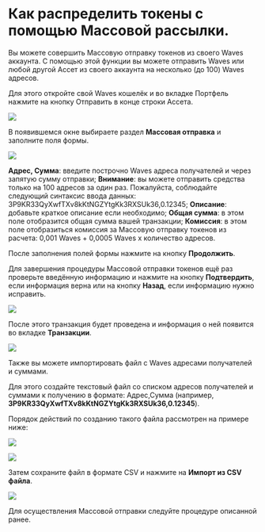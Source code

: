 # Как распределить токены с помощью Массовой рассылки.

Вы можете совершить Массовую отправку токенов из своего Waves аккаунта. С помощью этой функции вы можете отправить Waves или любой другой Ассет из своего аккаунта на несколько (до 100) Waves адресов.

Для этого откройте свой Waves кошелёк и во вкладке Портфель нажмите на кнопку Отправить в конце строки Ассета.

![](/_assets/mass_transfer_01.png)

В появившемся окне выбираете раздел **Массовая отправка** и заполните поля формы.

![](/_assets/mass_transfer_02.png)

**Адрес, Сумма**: введите построчно Waves адреса получателей и через запятую сумму отправки;
**Внимание**: вы можете отправить средства только на 100 адресов за один раз.
Пожалуйста, соблюдайте следующий синтаксис ввода данных:  3P9KR33QyXwfTXv8kKtNGZYtgKk3RXSUk36,0.12345;
**Описание**: добавьте краткое описание если необходимо;
**Общая сумма**: в этом поле отобразится общая сумма вашей транзакции;
**Комиссия**: в этом поле отобразиться комиссия за Массовую отправку токенов из расчета: 0,001 Waves + 0,0005 Waves x количество адресов.

После заполнения полей формы нажмите на кнопку **Продолжить**.

Для завершения процедуры Массовой отправки токенов ещё раз проверьте введённую информацию и нажмите на кнопку **Подтвердить**, если информация верна или на кнопку **Назад**, если информацию нужно исправить.

![](/_assets/mass_transfer_03.png)

После этого транзакция будет проведена и информация о ней появится во вкладке **Транзакции**.

![](/_assets/mass_transfer_04.png)

Также вы можете импортировать файл с Waves адресами получателей и суммами.

Для этого создайте текстовый файл со списком адресов получателей и суммами к получению в формате: Адрес,Сумма (например, **3P9KR33QyXwfTXv8kKtNGZYtgKk3RXSUk36,0.12345**).

Порядок действий по созданию такого файла рассмотрен на примере ниже:

![](/_assets/mass_transfer_05.png)

![](/_assets/mass_transfer_06.png)

Затем сохраните файл в формате CSV и нажмите на **Импорт из CSV файла**.

![](/_assets/mass_transfer_07.png)

Для осуществления Массовой отправки следуйте процедуре описанной ранее.

